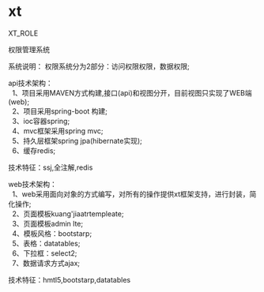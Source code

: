 # xt
XT_ROLE

权限管理系统

系统说明：
权限系统分为2部分：访问权限权限，数据权限;

api技术架构：
<br/>&nbsp;&nbsp;1、项目采用MAVEN方式构建,接口(api)和视图分开，目前视图只实现了WEB端(web);
<br/>&nbsp;&nbsp;2、项目采用spring-boot 构建;
<br/>&nbsp;&nbsp;3、ioc容器spring;
<br/>&nbsp;&nbsp;4、mvc框架采用spring mvc;
<br/>&nbsp;&nbsp;5、持久层框架spring jpa(hibernate实现);
<br/>&nbsp;&nbsp;6、缓存redis;

技术特征：ssj,全注解,redis

web技术架构：
<br/>&nbsp;&nbsp;1、web采用面向对象的方式编写，对所有的操作提供xt框架支持，进行封装，简化操作;
<br/>&nbsp;&nbsp;2、页面模板kuang'jiaatrtempleate;
<br/>&nbsp;&nbsp;3、页面模板admin lte;
<br/>&nbsp;&nbsp;4、模板风格：bootstarp;
<br/>&nbsp;&nbsp;5、表格：datatables;
<br/>&nbsp;&nbsp;6、下拉框：select2;
<br/>&nbsp;&nbsp;7、数据请求方式ajax;

技术特征：hmtl5,bootstarp,datatables
